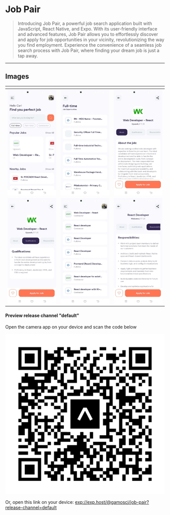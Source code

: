 # Job Pair

 > Introducing Job Pair, a powerful job search application built with JavaScript, React Native, and Expo. With its user-friendly interface and advanced features, Job Pair allows you to effortlessly discover and apply for job opportunities in your vicinity, revolutionizing the way you find employment. Experience the convenience of a seamless job search process with Job Pair, where finding your dream job is just a tap away.

---
## Images
| <!-- --> | <!-- --> | <!-- --> |
| --- | --- | --- |
| ![](https://raw.githubusercontent.com/SudoPengu/job-pair/main/images/Screenshot_20230731_173147.jpg) | ![](https://raw.githubusercontent.com/SudoPengu/job-pair/main/images/Screenshot_20230731_173155.jpg) | ![](https://raw.githubusercontent.com/SudoPengu/job-pair/main/images/Screenshot_20230731_173204.jpg)
| ![](https://raw.githubusercontent.com/SudoPengu/job-pair/main/images/Screenshot_20230731_173206.jpg) | ![](https://raw.githubusercontent.com/SudoPengu/job-pair/main/images/Screenshot_20230731_173228.jpg) | ![](https://raw.githubusercontent.com/SudoPengu/job-pair/main/images/Screenshot_20230731_173237.jpg) |

 #### Preview release channel "default"
 Open the camera app on your device and scan the code below

 ![alt-text](https://raw.githubusercontent.com/SudoPengu/job-pair/a037cfbf0a4637ae75e645542331a9cf8d219190/images/expo-go.svg)

Or, open this link on your device: [exp://exp.host/@gamoscj/job-pair?release-channel=default](exp://exp.host/@gamoscj/job-pair?release-channel=default)

